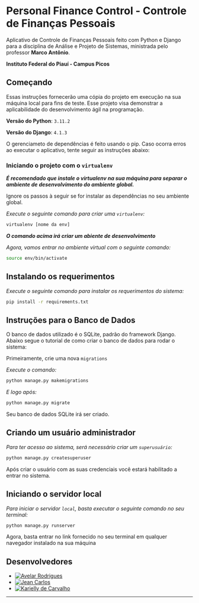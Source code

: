 
# Personal Finance Control - Controle de Finanças Pessoais

Aplicativo de Controle de Finanças Pessoais feito com Python e Django para a disciplina de Análise e Projeto de Sistemas, ministrada pelo professor **Marco Antônio**.

**Instituto Federal do Piauí - Campus Picos** 

## Começando

Essas instruções fornecerão uma cópia do projeto em execução na sua máquina local para fins de teste. Esse projeto visa demonstrar a aplicabilidade do desenvolvimento ágil na programação. 

**Versão do Python**: `3.11.2`

**Versão do Django**: `4.1.3`

O gerenciameto de dependências é feito usando o pip. Caso ocorra erros ao executar o aplicativo, tente seguir as instruções abaixo:

### Iniciando o projeto com o `virtualenv`

***É recomendado que instale o virtualenv na sua máquina para separar o ambiente de desenvolvimento do ambiente global.***

Ignore os passos à seguir se for instalar as dependências no seu ambiente global.

*Execute o seguinte comando para criar uma `virtualenv`:*

```bash
virtualenv [nome da env]
```

***O comando acima irá criar um abiente de desenvolvimento***

*Agora, vamos entrar no ambiente virtual com o seguinte comando:*

```bash
source env/bin/activate
```

## Instalando os requerimentos

*Execute o seguinte comando para instalar os requerimentos do sistema:*

```bash
pip install -r requirements.txt
```

## Instruções para o Banco de Dados
O banco de dados utilizado é o SQLite, padrão do framework Django. Abaixo segue o tutorial de como criar o banco de dados para rodar o sistema:

Primeiramente, crie uma nova `migrations`

*Execute o comando:*

```bash
python manage.py makemigrations
```

*E logo após:*

```bash
python manage.py migrate
```

Seu banco de dados SQLite irá ser criado.

## Criando um usuário administrador

*Para ter acesso ao sistema, será necessário criar um `superusuário`:*

```bash
python manage.py createsuperuser
```

Após criar o usuário com as suas credenciais você estará habilitado a entrar no sistema.

## Iniciando o servidor local

*Para iniciar o servidor `local`, basta executar o seguinte comando no seu terminal:*

```bash
python manage.py runserver
```

Agora, basta entrar no link fornecido no seu terminal em qualquer navegador instalado na sua máquina

## Desenvolvedores

- [![Avelar Rodrigues](https://img.shields.io/badge/avelando-GitHub-blueviolet)](https://github.com/avelando)
- [![Jean Carlos](https://img.shields.io/badge/JeanCarlos899-GitHub-blueviolet)](https://github.com/JeanCarlos899)
- [![Karielly de Carvalho](https://img.shields.io/badge/Kariellyy-GitHub-blueviolet)](https://github.com/Kariellyy)

<hr>
